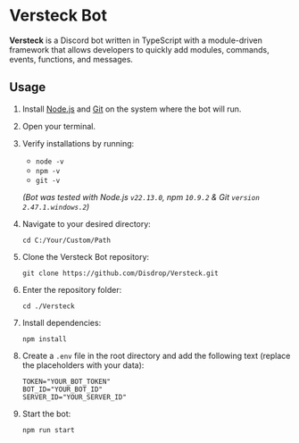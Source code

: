 # Versteck Bot

**Versteck** is a Discord bot written in TypeScript with a module-driven framework that allows developers to quickly add modules, commands, events, functions, and messages.

## Usage

1. Install [Node.js](https://nodejs.org/en/download) and [Git](https://git-scm.com/downloads) on the system where the bot will run.
2. Open your terminal.
3. Verify installations by running:

   - `node -v`
   - `npm -v`
   - `git -v`

   _(Bot was tested with Node.js `v22.13.0`, npm `10.9.2` & Git `version 2.47.1.windows.2`)_

4. Navigate to your desired directory:
   ```
   cd C:/Your/Custom/Path
   ```
5. Clone the Versteck Bot repository:
   ```
   git clone https://github.com/Disdrop/Versteck.git
   ```
6. Enter the repository folder:
   ```
   cd ./Versteck
   ```
7. Install dependencies:
   ```
   npm install
   ```
8. Create a `.env` file in the root directory and add the following text (replace the placeholders with your data):
   ```
   TOKEN="YOUR_BOT_TOKEN"
   BOT_ID="YOUR_BOT_ID"
   SERVER_ID="YOUR_SERVER_ID"
   ```
9. Start the bot:
   ```
   npm run start
   ```
